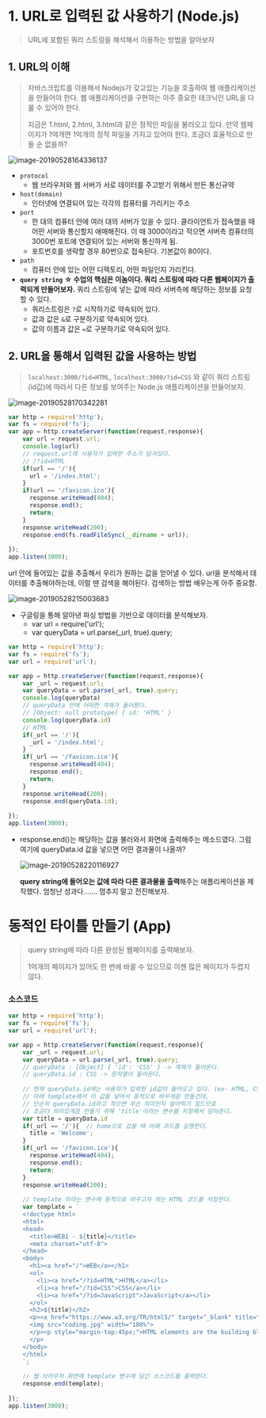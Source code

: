 # 1. URL로 입력된 값 사용하기 (Node.js)

> URL에 포함된 쿼리 스트링을 해석해서 이용하는 방법을 알아보자



## 1. URL의 이해

> 자바스크립트를 이용해서 Nodejs가 갖고있는 기능을 호출하여 웹 애플리케이션을 만들어야 한다.
> 웹 애플리케이션을 구현하는 아주 중요한 테크닉인 URL을 다룰 수 있어야 한다.
>
> 지금은 1.html, 2.html, 3.html과 같은 정적인 파일을 불러오고 있다.
> 만약 웹페이지가 1억개면 1억개의 정적 파일을 가지고 있어야 한다.
> 조금더 효율적으로 만들 순 없을까?

![image-20190528164336137](assets/image-20190528164336137.png)

* `protocol`
  * 웹 브라우저와 웹 서버가 서로 데이터를 주고받기 위해서 만든 통신규약
* `host(domain)`
  * 인터넷에 연결되어 있는 각각의 컴퓨터를 가리키는 주소
* `port`
  * 한 대의 컴퓨터 안에 여러 대의 서버가 있을 수 있다. 클라이언트가 접속했을 때 어떤 서버와 통신할지 애매해진다.  이 때 3000이라고 적으면 서버측 컴퓨터의 3000번 포트에 연결되어 있는 서버와 통신하게 됨.
  * 포트번호를 생략할 경우 80번으로 접속된다. 기본값이 80이다.
* `path`
  * 컴퓨터 안에 있는 어떤 디렉토리, 어떤 파일인지 가리킨다.
* **`query string`**
  **☆ 수업의 핵심은 이놈이다. 쿼리 스트링에 따라 다른 웹페이지가 출력되게 만들어보자.**
  쿼리 스트링에 넣는 값에 따라 서버측에 해당하는 정보를 요청할 수 있다.
  * 쿼리스트링은 `?`로 시작하기로 약속되어 있다.
  * 값과 값은 `&`로 구분하기로 약속되어 있다.
  * 값의 이름과 값은 `=`로 구분하기로 약속되어 있다.



## 2. URL을 통해서 입력된 값을 사용하는 방법

> `localhost:3000/?id=HTML`, `localhost:3000/?id=CSS` 와 같이 쿼리 스트링(id값)에 따라서 다른 정보를 보여주는 Node.js 애플리케이션을 만들어보자.

![image-20190528170342281](assets/image-20190528170342281.png)



```javascript
var http = require('http');
var fs = require('fs');
var app = http.createServer(function(request,response){
    var url = request.url;
    console.log(url)
    // request.url에 사용자가 입력한 주소가 담겨있다.
  	// /?id=HTML
    if(url == '/'){
      url = '/index.html';
    }
    if(url == '/favicon.ico'){
      response.writeHead(404);
      response.end();
      return;
    }
    response.writeHead(200);
    response.end(fs.readFileSync(__dirname + url));
 
});
app.listen(3000);
```



url 안에 들어있는 값을 추출해서 우리가 원하는 값을 얻어낼 수 있다.
url을 분석해서 데이터를 추출해야하는데, 이럴 땐 검색을 해야된다. 검색하는 방법 배우는게 아주 중요함.

![image-20190528215003683](assets/image-20190528215003683.png)



* 구글링을 통해 알아낸 파싱 방법을 기반으로 데이터를 분석해보자.
  * var url = require('url');
  * var queryData = url.parse(_url, true).query;

```javascript
var http = require('http');
var fs = require('fs');
var url = require('url');

var app = http.createServer(function(request,response){
    var _url = request.url;
    var queryData = url.parse(_url, true).query;
    console.log(queryData)
    // queryData 안에 어떠한 객체가 들어왔다.
    // [Object: null prototype] { id: 'HTML' }
  	console.log(queryData.id)
  	// HTML
    if(_url == '/'){
      _url = '/index.html';
    }
    if(_url == '/favicon.ico'){
      response.writeHead(404);
      response.end();
      return;
    }
    response.writeHead(200);
    response.end(queryData.id);
 
});
app.listen(3000);
```

* response.end()는 해당하는 값을 불러와서 화면에 출력해주는 메소드였다.
  그럼 여기에 queryData.id 값을 넣으면 어떤 결과물이 나올까?

  ![image-20190528220116927](assets/image-20190528220116927.png)

  **query string에 들어오는 값에 따라 다른 결과물을 출력**해주는 애플리케이션을 제작했다.
  엄청난 성과다....... 멈추지 말고 전진해보자.



# 동적인 타이틀 만들기 (App)

> query string에 따라 다른 완성된 웹페이지를 출력해보자.
>
> 1억개의 페이지가 있어도 한 번에 바꿀 수 있으므로 이젠 많은 페이지가 두렵지 않다.

### 소스코드

```javascript
var http = require('http');
var fs = require('fs');
var url = require('url');

var app = http.createServer(function(request,response){
    var _url = request.url;
    var queryData = url.parse(_url, true).query;
  	// queryData : [Object] { 'id': 'CSS' } -> 객체가 들어온다.
  	// queryData.id : CSS -> 문자열이 들어온다.
  	
  	// 현재 queryData.id에는 사용자가 입력한 id값이 들어오고 있다. (ex- HTML, CSS, JavaScript)
  	// 아래 template에서 이 값을 넣어서 동적으로 바꾸게끔 만들건데,
  	// 단순히 queryData.id라고 적으면 무슨 의미인지 알아먹기 힘드므로
  	// 조금더 의미있게끔 만들기 위해 'title'이라는 변수를 지정해서 담아준다.
    var title = queryData.id
    if(_url == '/'){  // home으로 갔을 때 아래 코드를 실행한다.
      title = 'Welcome';
    }
    if(_url == '/favicon.ico'){
      response.writeHead(404);
      response.end();
      return;
    }
    response.writeHead(200);
  
  	// template 이라는 변수에 동적으로 바꾸고자 하는 HTML 코드를 저장한다.
    var template = `
    <!doctype html>
    <html>
    <head>
      <title>WEB1 - ${title}</title>
      <meta charset="utf-8">
    </head>
    <body>
      <h1><a href="/">WEB</a></h1>
      <ol>
        <li><a href="/?id=HTML">HTML</a></li>
        <li><a href="/?id=CSS">CSS</a></li>
        <li><a href="/?id=JavaScript">JavaScript</a></li>
      </ol>
      <h2>${title}</h2>
      <p><a href="https://www.w3.org/TR/html5/" target="_blank" title="html5 speicification">Hypertext Markup Language (HTML)</a> is the standard markup language for <strong>creating <u>web</u> pages</strong> and web applications.Web browsers receive HTML documents from a web server or from local storage and render them into multimedia web pages. HTML describes the structure of a web page semantically and originally included cues for the appearance of the document.
      <img src="coding.jpg" width="100%">
      </p><p style="margin-top:45px;">HTML elements are the building blocks of HTML pages. With HTML constructs, images and other objects, such as interactive forms, may be embedded into the rendered page. It provides a means to create structured documents by denoting structural semantics for text such as headings, paragraphs, lists, links, quotes and other items. HTML elements are delineated by tags, written using angle brackets.
      </p>
    </body>
    </html>
    `;
  	
  	// 웹 브라우저 화면에 template 변수에 담긴 소스코드를 출력한다.
    response.end(template);
 
});
app.listen(3000);
```







